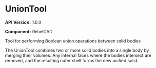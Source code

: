 # UnionTool

**API Version:** 1.0.0

**Component:** RebelCAD

Tool for performing Boolean union operations between solid bodies

The UnionTool combines two or more solid bodies into a single body by merging
their volumes. Any internal faces where the bodies intersect are removed, and
the resulting outer shell forms the new unified solid.

